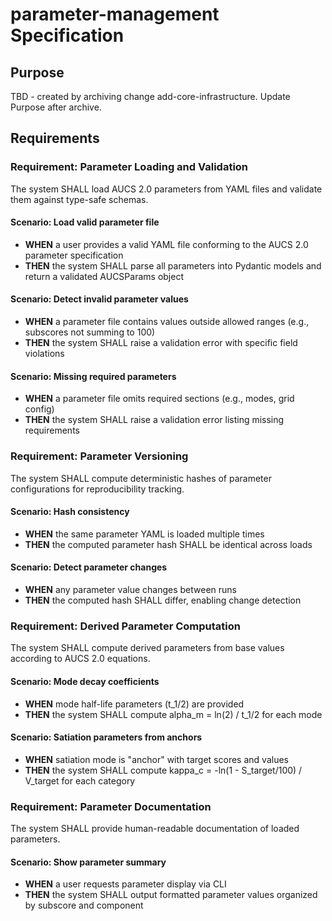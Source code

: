 # parameter-management Specification

## Purpose
TBD - created by archiving change add-core-infrastructure. Update Purpose after archive.
## Requirements
### Requirement: Parameter Loading and Validation

The system SHALL load AUCS 2.0 parameters from YAML files and validate them against type-safe schemas.

#### Scenario: Load valid parameter file

- **WHEN** a user provides a valid YAML file conforming to the AUCS 2.0 parameter specification
- **THEN** the system SHALL parse all parameters into Pydantic models and return a validated AUCSParams object

#### Scenario: Detect invalid parameter values

- **WHEN** a parameter file contains values outside allowed ranges (e.g., subscores not summing to 100)
- **THEN** the system SHALL raise a validation error with specific field violations

#### Scenario: Missing required parameters

- **WHEN** a parameter file omits required sections (e.g., modes, grid config)
- **THEN** the system SHALL raise a validation error listing missing requirements

### Requirement: Parameter Versioning

The system SHALL compute deterministic hashes of parameter configurations for reproducibility tracking.

#### Scenario: Hash consistency

- **WHEN** the same parameter YAML is loaded multiple times
- **THEN** the computed parameter hash SHALL be identical across loads

#### Scenario: Detect parameter changes

- **WHEN** any parameter value changes between runs
- **THEN** the computed hash SHALL differ, enabling change detection

### Requirement: Derived Parameter Computation

The system SHALL compute derived parameters from base values according to AUCS 2.0 equations.

#### Scenario: Mode decay coefficients

- **WHEN** mode half-life parameters (t_1/2) are provided
- **THEN** the system SHALL compute alpha_m = ln(2) / t_1/2 for each mode

#### Scenario: Satiation parameters from anchors

- **WHEN** satiation mode is "anchor" with target scores and values
- **THEN** the system SHALL compute kappa_c = -ln(1 - S_target/100) / V_target for each category

### Requirement: Parameter Documentation

The system SHALL provide human-readable documentation of loaded parameters.

#### Scenario: Show parameter summary

- **WHEN** a user requests parameter display via CLI
- **THEN** the system SHALL output formatted parameter values organized by subscore and component

